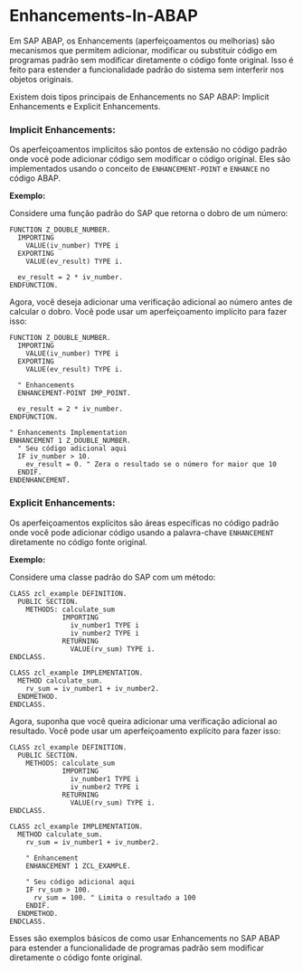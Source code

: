 # Enhancements-In-ABAP

Em SAP ABAP, os Enhancements (aperfeiçoamentos ou melhorias) são mecanismos que permitem adicionar, modificar ou substituir código em programas padrão sem modificar diretamente o código fonte original. Isso é feito para estender a funcionalidade padrão do sistema sem interferir nos objetos originais.

Existem dois tipos principais de Enhancements no SAP ABAP: Implicit Enhancements e Explicit Enhancements.

### Implicit Enhancements:

Os aperfeiçoamentos implícitos são pontos de extensão no código padrão onde você pode adicionar código sem modificar o código original. Eles são implementados usando o conceito de `ENHANCEMENT-POINT` e `ENHANCE` no código ABAP.

**Exemplo:**

Considere uma função padrão do SAP que retorna o dobro de um número:

```abap
FUNCTION Z_DOUBLE_NUMBER.
  IMPORTING
    VALUE(iv_number) TYPE i
  EXPORTING
    VALUE(ev_result) TYPE i.

  ev_result = 2 * iv_number.
ENDFUNCTION.
```

Agora, você deseja adicionar uma verificação adicional ao número antes de calcular o dobro. Você pode usar um aperfeiçoamento implícito para fazer isso:

```abap
FUNCTION Z_DOUBLE_NUMBER.
  IMPORTING
    VALUE(iv_number) TYPE i
  EXPORTING
    VALUE(ev_result) TYPE i.

  " Enhancements
  ENHANCEMENT-POINT IMP_POINT.

  ev_result = 2 * iv_number.
ENDFUNCTION.

" Enhancements Implementation
ENHANCEMENT 1 Z_DOUBLE_NUMBER.
  " Seu código adicional aqui
  IF iv_number > 10.
    ev_result = 0. " Zera o resultado se o número for maior que 10
  ENDIF.
ENDENHANCEMENT.
```

### Explicit Enhancements:

Os aperfeiçoamentos explícitos são áreas específicas no código padrão onde você pode adicionar código usando a palavra-chave `ENHANCEMENT` diretamente no código fonte original.

**Exemplo:**

Considere uma classe padrão do SAP com um método:

```abap
CLASS zcl_example DEFINITION.
  PUBLIC SECTION.
    METHODS: calculate_sum
             IMPORTING
               iv_number1 TYPE i
               iv_number2 TYPE i
             RETURNING
               VALUE(rv_sum) TYPE i.
ENDCLASS.

CLASS zcl_example IMPLEMENTATION.
  METHOD calculate_sum.
    rv_sum = iv_number1 + iv_number2.
  ENDMETHOD.
ENDCLASS.
```

Agora, suponha que você queira adicionar uma verificação adicional ao resultado. Você pode usar um aperfeiçoamento explícito para fazer isso:

```abap
CLASS zcl_example DEFINITION.
  PUBLIC SECTION.
    METHODS: calculate_sum
             IMPORTING
               iv_number1 TYPE i
               iv_number2 TYPE i
             RETURNING
               VALUE(rv_sum) TYPE i.
ENDCLASS.

CLASS zcl_example IMPLEMENTATION.
  METHOD calculate_sum.
    rv_sum = iv_number1 + iv_number2.

    " Enhancement
    ENHANCEMENT 1 ZCL_EXAMPLE.

    " Seu código adicional aqui
    IF rv_sum > 100.
      rv_sum = 100. " Limita o resultado a 100
    ENDIF.
  ENDMETHOD.
ENDCLASS.
```

Esses são exemplos básicos de como usar Enhancements no SAP ABAP para estender a funcionalidade de programas padrão sem modificar diretamente o código fonte original.
